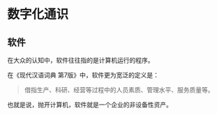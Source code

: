 # 数字化通识

## 软件

在大众的认知中，软件往往指的是计算机运行的程序。

在《现代汉语词典 第7版》中，软件更为宽泛的定义是：

> 借指生产、科研、经营等过程中的人员素质、管理水平、服务质量等。

也就是说，抛开计算机，软件就是一个企业的非设备性资产。

